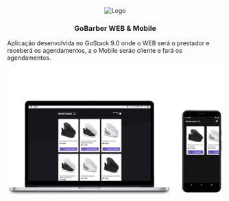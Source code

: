 <p align="center">
  <img src="./.github/download.svg" alt="Logo" height="60">
  <h3 align="center">GoBarber WEB & Mobile</h3>
  Aplicação desenvolvida no GoStack 9.0 onde o WEB será o prestador e receberá os agendamentos, a o Mobile seráo cliente e fará os agendamentos.
  <a align="center" href="https://github.com/gmass0n/gobarber">
    <img src="./.github/web-mobile.png" alt="Main">
  </a>
</p>
